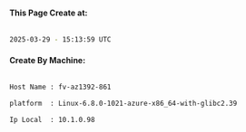 
   
#### This Page Create at:

```bash

2025-03-29 - 15:13:59 UTC

```

#### Create By Machine:

```bash

Host Name : fv-az1392-861

platform  : Linux-6.8.0-1021-azure-x86_64-with-glibc2.39

Ip Local  : 10.1.0.98

```

